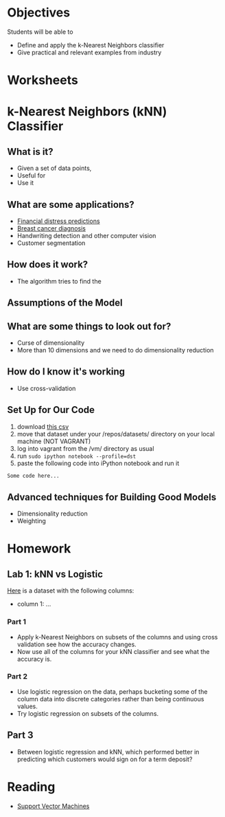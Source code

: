 # Objectives
Students will be able to
- Define and apply the k-Nearest Neighbors classifier
- Give practical and relevant examples from industry

# Worksheets

# k-Nearest Neighbors (kNN) Classifier
## What is it?
- Given a set of data points,
- Useful for
- Use it

## What are some applications?
- [Financial distress predictions](http://www.academia.edu/4607757/Application_of_K-Nearest_Neighbor_KNN_Approach_for_Predicting_Economic_Events_Theoretical_Background)
- [Breast cancer diagnosis](http://www.ncbi.nlm.nih.gov/pmc/articles/PMC2243774/)
- Handwriting detection and other computer vision
- Customer segmentation

## How does it work?
- The algorithm tries to find the

## Assumptions of the Model

## What are some things to look out for?
- Curse of dimensionality
- More than 10 dimensions and we need to do dimensionality reduction

## How do I know it's working
- Use cross-validation

## Set Up for Our Code
1. download [this csv]()
2. move that dataset under your /repos/datasets/ directory on your local machine (NOT VAGRANT)
3. log into vagrant from the /vm/ directory as usual
5. run `sudo ipython notebook --profile=dst`
6. paste the following code into iPython notebook and run it

```python
Some code here...
```

## Advanced techniques for Building Good Models
- Dimensionality reduction
- Weighting

# Homework
## Lab 1: kNN vs Logistic
[Here]() is a dataset with the following columns:
- column 1: ...

### Part 1
- Apply k-Nearest Neighbors on subsets of the columns and using cross validation see how the accuracy changes.
- Now use all of the columns for your kNN classifier and see what the accuracy is.

### Part 2
- Use logistic regression on the data, perhaps bucketing some of the column data into discrete categories rather than being continuous values.
- Try logistic regression on subsets of the columns.

## Part 3
- Between logistic regression and kNN, which performed better in predicting which customers would sign on for a term deposit?

# Reading
- [Support Vector Machines]()

